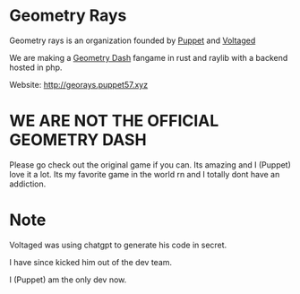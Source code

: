 # Geometry Rays
 Geometry rays is an organization founded by [Puppet](https://github.com/Thepuppetqueen57) and [Voltaged](https://github.com/VoltagedDebunked)

 We are making a [Geometry Dash](https://store.steampowered.com/app/322170/Geometry_Dash) fangame in rust and raylib with a backend hosted in php.

 Website: http://georays.puppet57.xyz

# **WE ARE NOT THE OFFICIAL GEOMETRY DASH**
 Please go check out the original game if you can. Its amazing and I (Puppet) love it a lot. Its my favorite game in the world rn and I totally dont have an addiction.

# Note
 Voltaged was using chatgpt to generate his code in secret.

 I have since kicked him out of the dev team.

 I (Puppet) am the only dev now.
